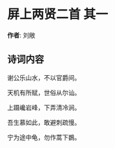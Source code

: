 # 屏上两贤二首  其一

**作者**: 刘敞

## 诗词内容

谢公乐山水，不以官爵间。

天机有所赋，世俗从尔讪。

上蹑巉岩峰，下弄清冷涧。

吾生慕如此，敢避刺疏慢。

宁为途中龟，勿作蒿下鷃。

